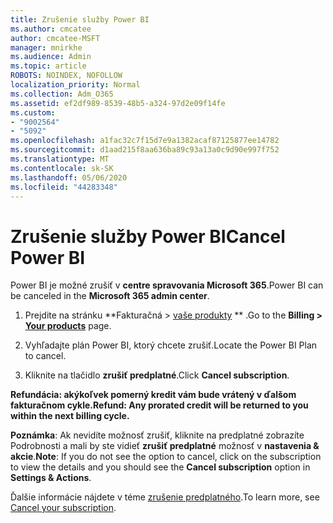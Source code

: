 ```yaml
---
title: Zrušenie služby Power BI
ms.author: cmcatee
author: cmcatee-MSFT
manager: mnirkhe
ms.audience: Admin
ms.topic: article
ROBOTS: NOINDEX, NOFOLLOW
localization_priority: Normal
ms.collection: Adm_O365
ms.assetid: ef2df989-8539-48b5-a324-97d2e09f14fe
ms.custom:
- "9002564"
- "5092"
ms.openlocfilehash: a1fac32c7f15d7e9a1382acaf87125877ee14782
ms.sourcegitcommit: d1aad215f8aa636ba89c93a13a0c9d90e997f752
ms.translationtype: MT
ms.contentlocale: sk-SK
ms.lasthandoff: 05/06/2020
ms.locfileid: "44283348"
---
```

# <a name="cancel-power-bi"></a><span data-ttu-id="f3348-102">Zrušenie služby Power BI</span><span class="sxs-lookup"><span data-stu-id="f3348-102">Cancel Power BI</span></span>

<span data-ttu-id="f3348-103">Power BI je možné zrušiť v **centre spravovania Microsoft 365**.</span><span class="sxs-lookup"><span data-stu-id="f3348-103">Power BI can be canceled in the **Microsoft 365 admin center**.</span></span>  

1. <span data-ttu-id="f3348-104">Prejdite na stránku \*\*Fakturačná > [vaše produkty](https://go.microsoft.com/fwlink/p/?linkid=842054) \*\* .</span><span class="sxs-lookup"><span data-stu-id="f3348-104">Go to the **Billing > [Your products](https://go.microsoft.com/fwlink/p/?linkid=842054)** page.</span></span>

2. <span data-ttu-id="f3348-105">Vyhľadajte plán Power BI, ktorý chcete zrušiť.</span><span class="sxs-lookup"><span data-stu-id="f3348-105">Locate the Power BI Plan to cancel.</span></span>

3. <span data-ttu-id="f3348-106">Kliknite na tlačidlo **zrušiť predplatné**.</span><span class="sxs-lookup"><span data-stu-id="f3348-106">Click **Cancel subscription**.</span></span>

<span data-ttu-id="f3348-107">**Refundácia: akýkoľvek pomerný kredit vám bude vrátený v ďalšom fakturačnom cykle.**</span><span class="sxs-lookup"><span data-stu-id="f3348-107">**Refund: Any prorated credit will be returned to you within the next billing cycle.**</span></span>

<span data-ttu-id="f3348-108">**Poznámka**: Ak nevidíte možnosť zrušiť, kliknite na predplatné zobrazíte Podrobnosti a mali by ste vidieť **zrušiť predplatné** možnosť v **nastavenia & akcie**.</span><span class="sxs-lookup"><span data-stu-id="f3348-108">**Note**: If you do not see the option to cancel, click on the subscription to view the details and you should see the **Cancel subscription** option in **Settings & Actions**.</span></span>

<span data-ttu-id="f3348-109">Ďalšie informácie nájdete v téme [zrušenie predplatného](https://docs.microsoft.com/microsoft-365/commerce/subscriptions/cancel-your-subscription).</span><span class="sxs-lookup"><span data-stu-id="f3348-109">To learn more, see [Cancel your subscription](https://docs.microsoft.com/microsoft-365/commerce/subscriptions/cancel-your-subscription).</span></span>
